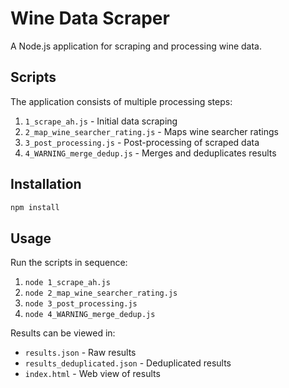 # Wine Data Scraper

A Node.js application for scraping and processing wine data.

## Scripts

The application consists of multiple processing steps:

1. `1_scrape_ah.js` - Initial data scraping
2. `2_map_wine_searcher_rating.js` - Maps wine searcher ratings
3. `3_post_processing.js` - Post-processing of scraped data
4. `4_WARNING_merge_dedup.js` - Merges and deduplicates results

## Installation

```bash
npm install
```

## Usage

Run the scripts in sequence:

1. `node 1_scrape_ah.js`
2. `node 2_map_wine_searcher_rating.js`
3. `node 3_post_processing.js`
4. `node 4_WARNING_merge_dedup.js`

Results can be viewed in:
- `results.json` - Raw results
- `results_deduplicated.json` - Deduplicated results
- `index.html` - Web view of results
